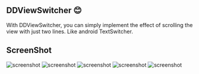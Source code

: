 ## DDViewSwitcher 😊
With DDViewSwitcher, you can simply implement the effect of scrolling the view with just two lines.
Like android TextSwitcher. 

## ScreenShot

![screenshot](https://github.com/DingdingKim/DDViewSwitcher/blob/master/Screenshot/main.gif)
![screenshot](https://github.com/DingdingKim/DDViewSwitcher/blob/master/Screenshot/autoTextSwitcher.gif)
![screenshot](https://github.com/DingdingKim/DDViewSwitcher/blob/master/Screenshot/imageSwitcher.gif)
![screenshot](https://github.com/DingdingKim/DDViewSwitcher/blob/master/Screenshot/manualTextSwitcher.gif)
![screenshot](https://github.com/DingdingKim/DDViewSwitcher/blob/master/Screenshot/viewSwitcher.gif)

